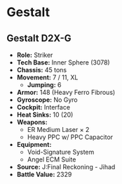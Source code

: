 # Gestalt
## Gestalt D2X-G
- **Role:** Striker
- **Tech Base:** Inner Sphere (3078)
- **Chassis:** 45 tons
- **Movement:** 7 / 11, XL
  - **Jumping:** 6
- **Armor:** 148 (Heavy Ferro Fibrous)
- **Gyroscope:** No Gyro
- **Cockpit:** Interface
- **Heat Sinks:** 10 (20)
- **Weapons:**
  - ER Medium Laser × 2
  - Heavy PPC w/ PPC Capacitor
- **Equipment:**
  - Void-Signature System
  - Angel ECM Suite
- **Source:** J:Final Reckoning - Jihad
- **Battle Value:** 2329

